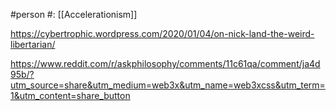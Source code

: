 #person 
#: [[Accelerationism]] 

https://cybertrophic.wordpress.com/2020/01/04/on-nick-land-the-weird-libertarian/

https://www.reddit.com/r/askphilosophy/comments/11c61qa/comment/ja4d95b/?utm_source=share&utm_medium=web3x&utm_name=web3xcss&utm_term=1&utm_content=share_button

